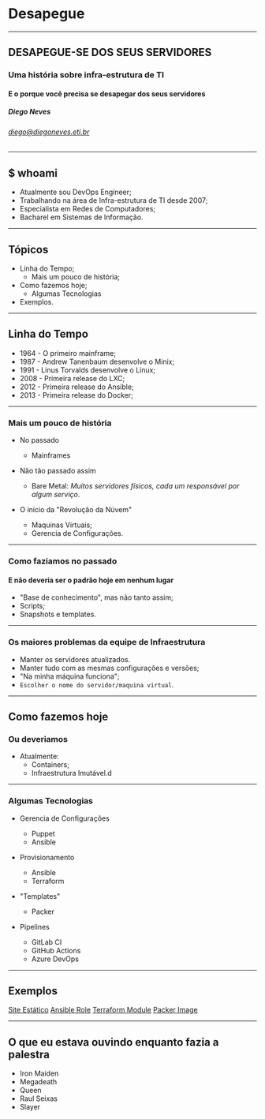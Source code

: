 # Desapegue

---

## DESAPEGUE-SE DOS SEUS SERVIDORES

### Uma história sobre infra-estrutura de TI

#### E o porque você precisa se desapegar dos seus servidores

##### Diego Neves

###### diego@diegoneves.eti.br

---

## $ whoami

* Atualmente sou DevOps Engineer;
* Trabalhando na área de Infra-estrutura de TI desde 2007;
* Especialista em Redes de Computadores;
* Bacharel em Sistemas de Informação.

---

## Tópicos

* Linha do Tempo;
  * Mais um pouco de história;
* Como fazemos hoje;
  * Algumas Tecnologias
* Exemplos.

---

## Linha do Tempo

* 1964 - O primeiro mainframe;
* 1987 - Andrew Tanenbaum desenvolve o Minix;
* 1991 - Linus Torvalds desenvolve o Linux;
* 2008 - Primeira release do LXC;
* 2012 - Primeira release do Ansible;
* 2013 - Primeira release do Docker;

---

### Mais um pouco de história

* No passado
  * Mainframes

* Não tão passado assim
  * Bare Metal: *Muitos servidores físicos, cada um responsável por algum serviço*.

* O início da "Revolução da Núvem"
  * Maquinas Virtuais;
  * Gerencia de Configurações.

---

### Como faziamos no passado

#### E não deveria ser o padrão hoje em nenhum lugar

* "Base de conhecimento", mas não tanto assim;
* Scripts;
* Snapshots e templates.

---

### Os maiores problemas da equipe de Infraestrutura

* Manter os servidores atualizados.
* Manter tudo com as mesmas configurações e versões;
* "Na minha máquina funciona";
* `Escolher o nome do servidor/maquina virtual`.

---

## Como fazemos hoje

### Ou deveriamos

* Atualmente:
  * Containers;
  * Infraestrutura Imutável.d

---

### Algumas Tecnologias

* Gerencia de Configurações
  * Puppet
  * Ansible

* Provisionamento
  * Ansible
  * Terraform

* "Templates"
  * Packer

* Pipelines
  * GitLab CI
  * GitHub Actions
  * Azure DevOps

---

## Exemplos

[Site Estático](https://github.com/diegoaceneves/iac-software)
[Ansible Role](https://github.com/diegoaceneves/iac-ansible-role)
[Terraform Module](https://github.com/diegoaceneves/iac-terraform)
[Packer Image](https://github.com/diegoaceneves/iac-packer)

---

## O que eu estava ouvindo enquanto fazia a palestra

* Iron Maiden
* Megadeath
* Queen
* Raul Seixas
* Slayer
